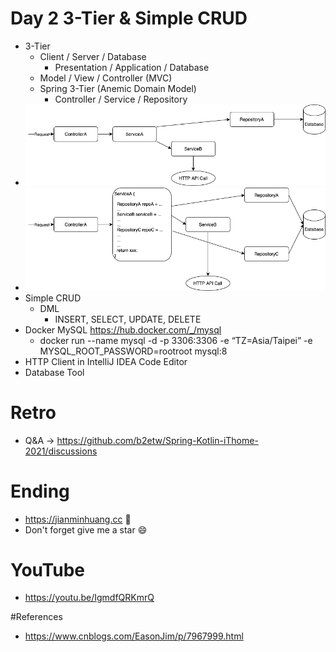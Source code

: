 # Day 2 3-Tier & Simple CRUD
* 3-Tier
  * Client / Server / Database
    * Presentation / Application / Database
  * Model / View / Controller (MVC)
  * Spring 3-Tier (Anemic Domain Model)
    * Controller / Service / Repository
* ![](https://raw.githubusercontent.com/b2etw/Spring-Kotlin-iThome-2021/main/sections/day2/simple.png)
* ![](https://raw.githubusercontent.com/b2etw/Spring-Kotlin-iThome-2021/main/sections/day2/common-case.png)
* Simple CRUD
  * DML
    * INSERT, SELECT, UPDATE, DELETE
* Docker MySQL https://hub.docker.com/_/mysql
  * docker run --name mysql -d -p 3306:3306 -e “TZ=Asia/Taipei” -e MYSQL_ROOT_PASSWORD=rootroot mysql:8
* HTTP Client in IntelliJ IDEA Code Editor
* Database Tool

# Retro
* Q&A -> https://github.com/b2etw/Spring-Kotlin-iThome-2021/discussions

# Ending
* https://jianminhuang.cc 🌈
* Don't forget give me a star 😄

# YouTube
* https://youtu.be/IgmdfQRKmrQ

#References
* https://www.cnblogs.com/EasonJim/p/7967999.html
